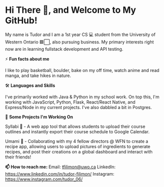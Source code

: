 # Hi There 👋, and Welcome to My GitHub!

My name is Tudor and I am a 1st year CS 💻 student from the University of Western Ontario 🟪⬜, also pursuing business. My primary interests right now are in learning fullstack development and API testing.


⚡ **Fun facts about me**

I like to play basketball, boulder, bake on my off time, watch anime and read manga, and take hikes in nature.


🛠 **Languages and Skills**

I've primarily worked with Java & Python in my school work. On top this, I'm working with JavaScript, Python, Flask, React/React Native, and Express/Node in my current projects. I've also dabbled a bit in Postgres.


🔭 **Some Projects I'm Working On**

Syllabi 📆 - A web app tool that allows students to upload their course outlines and instantly export their course schedule to Google Calendar.

Umami 🍲 - Collaborating with my 4 fellow directors @ WFN to create a recipe app, allowing users to upload pictures of ingredients to generate recipes, and post their creations on a global dashboard and interact with their friends!


**📫 How to reach me:**
Email: tfilimon@uwo.ca
LinkedIn: https://www.linkedin.com/in/tudor-filimon/
Instagram: https://www.instagram.com/tudor_06/
